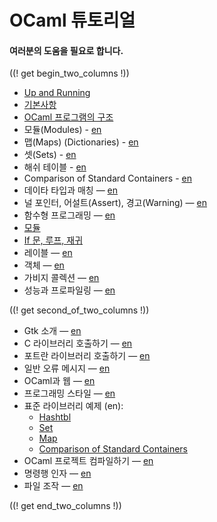 <!-- ((! set title OCaml튜토리얼 !)) ((! set learn !)) -->
<!-- {{! input template/macros.mpp !}} -->

# OCaml 튜토리얼

#### 여러분의 도움을 필요로 합니다.



((! get begin_two_columns !))

* [Up and Running](up_and_running.html)
* [기본사항](basics.ko.html) 
* [OCaml 프로그램의 구조](structure_of_ocaml_programs.ko.html)
* 모듈(Modules) - [en](modules.html)
* 맵(Maps) (Dictionaries) - [en](map.html)
* 셋(Sets) - [en](set.html)
* 해쉬 테이블 - [en](hashtbl.html)
* Comparison of Standard Containers - [en](comparison_of_standard_containers.html)
* 데이타 타입과 매칭 — [en](data_types_and_matching.html)
* 널 포인터, 어설트(Assert), 경고(Warning)
  — [en](null_pointers_asserts_and_warnings.html)
* 함수형 프로그래밍 — [en](functional_programming.html)
* [모듈](modules.ko.html)
* [If 문, 루프, 재귀](if_statements_loops_and_recursion.ko.html)
* 레이블 — [en](labels.html)
* 객체 — [en](objects.html)
* 가비지 콜렉션 — [en](garbage_collection.html)
* 성능과 프로파일링 — [en](performance_and_profiling.html)

((! get second_of_two_columns !))

* Gtk 소개 — [en](introduction_to_gtk.html)
* C 라이브러리 호출하기 — [en](calling_c_libraries.html)
* 포트란 라이브러리 호출하기 — [en](calling_fortran_libraries.html)
* 일반 오류 메시지 — [en](common_error_messages.html)
* OCaml과 웹 — [en](ocaml_and_the_web.html)
* 프로그래밍 스타일 — [en](guidelines.html)
* 표준 라이브러리 예제 (en):
  * [Hashtbl](hashtbl.html "Hashtbl")
  * [Set](set.html "Set")
  * [Map](map.html "Map")
  * [Comparison of Standard Containers](comparison_of_standard_containers.html "Comparison of Standard Containers")
* OCaml 프로젝트 컴파일하기 — [en](compiling_ocaml_projects.html)
* 명령행 인자 — [en](command-line_arguments.html)
* 파일 조작 — [en](file_manipulation.html)

((! get end_two_columns !))
